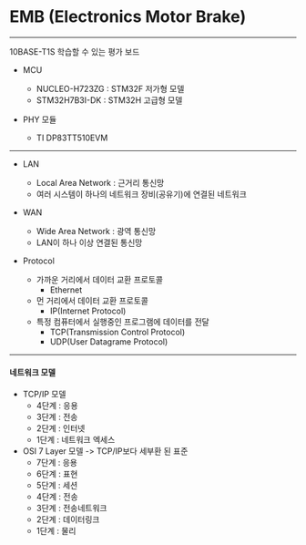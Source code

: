# EMB (Electronics Motor Brake)
---
10BASE-T1S 학습할 수 있는 평가 보드
- MCU
  - NUCLEO-H723ZG : STM32F 저가형 모델
  - STM32H7B3I-DK : STM32H 고급형 모델
 
- PHY 모듈
  - TI DP83TT510EVM
---
- LAN
  - Local Area Network : 근거리 통신망
  - 여러 시스템이 하나의 네트워크 장비(공유기)에 연결된 네트워크
- WAN
  - Wide Area Network : 광역 통신망
  - LAN이 하나 이상 연결된 통신망
 

- Protocol
  - 가까운 거리에서 데이터 교환 프로토콜
    - Ethernet
  - 먼 거리에서 데이터 교환 프로토콜
    - IP(Internet Protocol)
  - 특정 컴퓨터에서 실행중인 프로그램에 데이터를 전달
    - TCP(Transmission Control Protocol)
    - UDP(User Datagrame Protocol)
---
#### 네트워크 모델
- TCP/IP 모델
  - 4단계 : 응용
  - 3단계 : 전송
  - 2단계 : 인터넷
  - 1단계 : 네트워크 엑세스
- OSI 7 Layer 모델 -> TCP/IP보다 세부환 된 표준
  - 7단계 : 응용
  - 6단계 : 표현
  - 5단계 : 세션
  - 4단계 : 전송
  - 3단계 : 전송네트워크
  - 2단계 : 데이터링크
  - 1단계 : 물리
